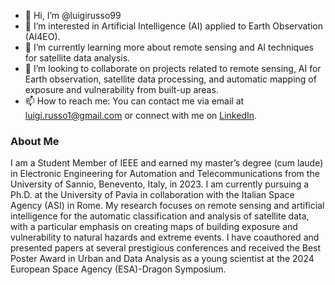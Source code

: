- 👋 Hi, I’m @luigirusso99
- 👀 I’m interested in Artificial Intelligence (AI) applied to Earth Observation (AI4EO).
- 🌱 I’m currently learning more about remote sensing and AI techniques for satellite data analysis.
- 🤝 I’m looking to collaborate on projects related to remote sensing, AI for Earth observation, satellite data processing, and automatic mapping of exposure and vulnerability from built-up areas.
- 📫 How to reach me: You can contact me via email at [luigi.russo1@gmail.com](mailto:your.email@example.com) or connect with me on [LinkedIn]([https://www.linkedin.com/in/luigi-russo](https://www.linkedin.com/in/luigi-russo-048146284/)).

### About Me

I am a Student Member of IEEE and earned my master’s degree (cum laude) in Electronic Engineering for Automation and Telecommunications from the University of Sannio, Benevento, Italy, in 2023. I am currently pursuing a Ph.D. at the University of Pavia in collaboration with the Italian Space Agency (ASI) in Rome. My research focuses on remote sensing and artificial intelligence for the automatic classification and analysis of satellite data, with a particular emphasis on creating maps of building exposure and vulnerability to natural hazards and extreme events.
I have coauthored and presented papers at several prestigious conferences and received the Best Poster Award in Urban and Data Analysis as a young scientist at the 2024 European Space Agency (ESA)-Dragon Symposium.



<!---
luigirusso99/luigirusso99 is a ✨ special ✨ repository because its `README.md` (this file) appears on your GitHub profile.
You can click the Preview link to take a look at your changes.
--->
